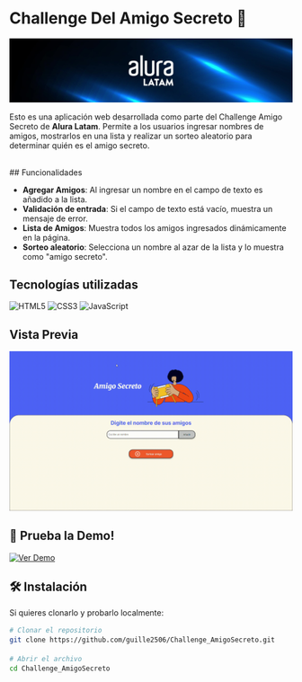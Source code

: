 # Challenge Del Amigo Secreto 🎁

![App Screenshot](assets/AluraLatam.jpeg)

Esto es una aplicación web desarrollada como parte del Challenge Amigo Secreto de **Alura Latam**.
Permite a los usuarios ingresar nombres de amigos, mostrarlos en una lista y realizar un sorteo aleatorio para determinar quién es el amigo secreto.

<br>
##  Funcionalidades

- **Agregar Amigos**: Al ingresar un nombre en el campo de texto  es añadido a la lista.
- **Validación de entrada**: Si el campo de texto está vacío, muestra un mensaje de error.
- **Lista de Amigos**: Muestra todos los amigos ingresados dinámicamente en la página.
- **Sorteo aleatorio**: Selecciona un nombre al azar de la lista y lo muestra como "amigo secreto".

##  Tecnologías utilizadas

![HTML5](https://img.shields.io/badge/HTML5-E34F26?style=for-the-badge&logo=html5&logoColor=white)
![CSS3](https://img.shields.io/badge/CSS3-1572B6?style=for-the-badge&logo=css3&logoColor=white)
![JavaScript](https://img.shields.io/badge/JavaScript-F7DF1E?style=for-the-badge&logo=javascript&logoColor=black)

 
##  Vista Previa
![App Screenshot](assets/demostracion.gif)


## 🚀 Prueba la Demo!
[![Ver Demo](https://img.shields.io/badge/🌐%20Ver%20Demo-000?style=for-the-badge)](https://guille2506.github.io/Challenge_AmigoSecreto/)


## 🛠 Instalación 

Si quieres clonarlo y probarlo localmente:

 ```bash
# Clonar el repositorio
git clone https://github.com/guille2506/Challenge_AmigoSecreto.git

# Abrir el archivo
cd Challenge_AmigoSecreto
